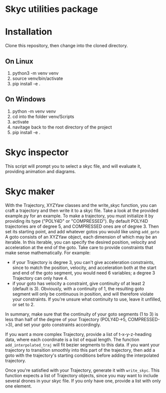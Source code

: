# Skyc utilities package 
# Installation
Clone this repository, then change into the cloned directory.
## On Linux
1. python3 -m venv venv
2. source venv/bin/activate
3. pip install -e .
## On Windows
1. python -m venv venv
2. cd into the folder venv/Scripts
3. activate
4. navitage back to the root directory of the project
5. pip install -e .
# Skyc inspector
This script will prompt you to select a skyc file, and will evaluate it, providing animation
and diagrams.
# Skyc maker
With the Trajectory, XYZYaw classes and the write_skyc function, you can craft a trajectory
and then write it to a skyc file. Take a look at the provided example.py for an example. 
To make a trajectory, you must initialize it by providing its type ("POLY4D" or "COMPRESSED").
By default POLY4D trajectories are of degree 5, and COMPRESSED ones are of degree 3.
Then set its starting point, and add whatever gotos you would like using `add_goto`
A goto consists of an XYZYaw
object, each dimension of which may be an iterable. In this iterable, you can specify the desired
position, velocity and acceleration at the end of the goto. Take care to provide constraints that
make sense mathematically. For example:
- if your Trajectory is degree 3, you can't give acceleration constraints, since to match the 
position, velocity, and acceleration both at the start and end of the goto segment, you would
need 6 variables; a degree 3 Trajectory can only have 4.
- if your goto has velocity a constraint, give continuity of at least 2 (default is 3). Obviously,
with a continuity of 1, the resulting goto segment will only be continuous in position, and will
therefore violate your constraints. If you're unsure what continuity to use, leave it unfilled, or 
set to 2.

In summary, make sure that the continuity of your goto segments (1 to 3) is less than half of the
degree of your Trajectory (POLY4D->5, COMPRESSED->3), and set your goto constraints accordingly.

If you want a more complex Trajectory, provide a list of t-x-y-z-heading data, where each coordinate
is a list of equal length. The function `add_interpolated_traj` will fit bezier segments to this
data. If you want your trajectory to transition smoothly into this part of the trajectory, then add
a goto with the trajectory's starting conditions before adding the interpolated trajectory. 

Once you're satisfied with your Trajectory, generate it with `write_skyc`. This function expects a 
list of Trajectory objects, since you may want to include several drones in your skyc file. If you
only have one, provide a list with only one element.